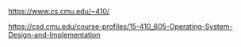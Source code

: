 https://www.cs.cmu.edu/~410/

https://csd.cmu.edu/course-profiles/15-410_605-Operating-System-Design-and-Implementation

